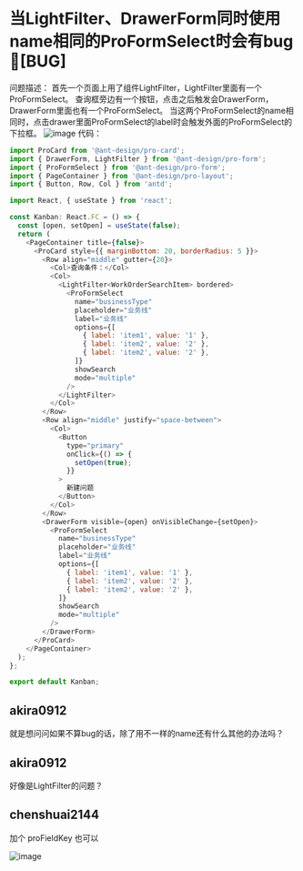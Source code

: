 # 当LightFilter、DrawerForm同时使用name相同的ProFormSelect时会有bug🐛[BUG]

问题描述：
首先一个页面上用了组件LightFilter，LightFilter里面有一个ProFormSelect。
查询框旁边有一个按钮，点击之后触发会DrawerForm，DrawerForm里面也有一个ProFormSelect。
当这两个ProFormSelect的name相同时，点击drawer里面ProFormSelect的label时会触发外面的ProFormSelect的下拉框。
![image](https://github.com/ant-design/pro-components/assets/68734384/6515287b-12cb-44de-953e-aa925fb75a6a)
代码：

```JavaScript
import ProCard from '@ant-design/pro-card';
import { DrawerForm, LightFilter } from '@ant-design/pro-form';
import { ProFormSelect } from '@ant-design/pro-form';
import { PageContainer } from '@ant-design/pro-layout';
import { Button, Row, Col } from 'antd';

import React, { useState } from 'react';

const Kanban: React.FC = () => {
  const [open, setOpen] = useState(false);
  return (
    <PageContainer title={false}>
      <ProCard style={{ marginBottom: 20, borderRadius: 5 }}>
        <Row align="middle" gutter={20}>
          <Col>查询条件：</Col>
          <Col>
            <LightFilter<WorkOrderSearchItem> bordered>
              <ProFormSelect
                name="businessType"
                placeholder="业务线"
                label="业务线"
                options={[
                  { label: 'item1', value: '1' },
                  { label: 'item2', value: '2' },
                  { label: 'item2', value: '2' },
                ]}
                showSearch
                mode="multiple"
              />
            </LightFilter>
          </Col>
        </Row>
        <Row align="middle" justify="space-between">
          <Col>
            <Button
              type="primary"
              onClick={() => {
                setOpen(true);
              }}
            >
              新建问题
            </Button>
          </Col>
        </Row>
        <DrawerForm visible={open} onVisibleChange={setOpen}>
          <ProFormSelect
            name="businessType"
            placeholder="业务线"
            label="业务线"
            options={[
              { label: 'item1', value: '1' },
              { label: 'item2', value: '2' },
              { label: 'item2', value: '2' },
            ]}
            showSearch
            mode="multiple"
          />
        </DrawerForm>
      </ProCard>
    </PageContainer>
  );
};

export default Kanban;
```

## akira0912

就是想问问如果不算bug的话，除了用不一样的name还有什么其他的办法吗？

## akira0912

好像是LightFilter的问题？

## chenshuai2144

加个 proFieldKey 也可以

![image](https://github.com/ant-design/pro-components/assets/8186664/6e4502f2-8850-47a9-8271-cdf08e3923fd)
